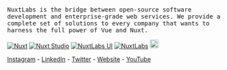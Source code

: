 <p>
  <samp>
    NuxtLabs is the bridge between open-source software development and enterprise-grade web services. We provide a complete set of solutions to every company that wants to harness the full power of Vue and Nuxt.
  </samp>
</p>

<a href="https://nuxt.com"><img src="https://img.shields.io/badge/nuxt.com-18181B?&logo=nuxt.js" alt="Nuxt" /></a>
<a href="https://nuxt.studio"><img src="https://img.shields.io/badge/nuxt.studio-18181B?&logo=nuxt.js&logoColor=3BB5EC" alt="Nuxt Studio" /></a>
<a href="https://ui.nuxtlabs.com"><img src="https://img.shields.io/badge/ui.nuxtlabs.com-18181B?&logo=nuxt.js&logoColor=1CD1C6" alt="NuxtLabs UI" /></a>
<a href="https://nuxtlabs.com"><img src="https://img.shields.io/badge/nuxtlabs.com-18181B?&logo=nuxt.js&logoColor=FFFFFF" alt="NuxtLabs" /></a>
<a href="https://volta.net"><img height="20" src="https://github-production-user-asset-6210df.s3.amazonaws.com/904724/238708676-e9250d2e-7eea-4139-bf69-958d30535c5b.svg" alt="Volta"></a>

[Instagram](https://www.instagram.com/nuxtlabs) - [LinkedIn](https://www.linkedin.com/company/nuxtlabs) - [Twitter](https://twitter.com/nuxtlabs) - [Website](https://nuxtlabs.com) - [YouTube](https://www.youtube.com/@NuxtLabs)

